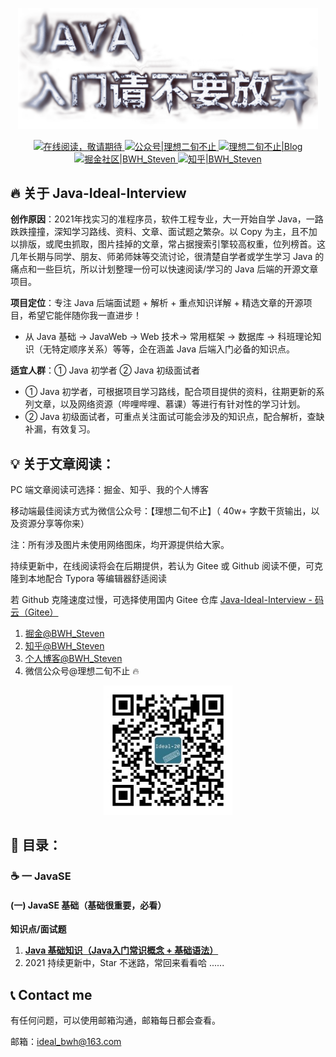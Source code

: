 

<p align="center">
    <a href="#" target="_blank">
        <img src="images/common-001.png" style="zoom:80%">
	</a>
</p>
<p align="center">
    <a href="#">
        <img src="https://img.shields.io/badge/%E5%9C%A8%E7%BA%BF%E9%98%85%E8%AF%BB-read-%2303899b" alt="在线阅读，敬请期待">
    </a>
    <a href="#公众号">
        <img src="https://img.shields.io/badge/%E5%85%AC%E4%BC%97%E5%8F%B7-%E7%90%86%E6%83%B3%E4%BA%8C%E6%97%AC%E4%B8%8D%E6%AD%A2-%2305a6bc" alt="公众号|理想二旬不止">
    </a>
    <a href="https://www.ideal-20.cn">
        <img src="https://img.shields.io/badge/%E4%B8%AA%E4%BA%BA%E5%8D%9A%E5%AE%A2-Blog-%2306b9ce" alt="理想二旬不止|Blog">
    </a>
    <a href="https://juejin.cn/user/1591748568815655">
        <img src="https://img.shields.io/badge/%E6%8E%98%E9%87%91-juejin-%2375ccdf" alt="掘金社区|BWH_Steven">
    </a>
    <a href="https://www.zhihu.com/people/zi-shen-si">
        <img src="https://img.shields.io/badge/%E7%9F%A5%E4%B9%8E-zhihu-%23bce2ef" alt="知乎|BWH_Steven">
    </a>
</p>  

## 🔥️ 关于 Java-Ideal-Interview

**创作原因**：2021年找实习的准程序员，软件工程专业，大一开始自学 Java，一路跌跌撞撞，深知学习路线、资料、文章、面试题之繁杂。以 Copy 为主，且不加以排版，或爬虫抓取，图片挂掉的文章，常占据搜索引擎较高权重，位列榜首。这几年长期与同学、朋友、师弟师妹等交流讨论，很清楚自学者或学生学习 Java 的痛点和一些巨坑，所以计划整理一份可以快速阅读/学习的 Java 后端的开源文章项目。

**项目定位**：专注 Java 后端面试题 + 解析 + 重点知识详解 + 精选文章的开源项目，希望它能伴随你我一直进步！

- 从 Java 基础 -> JavaWeb -> Web 技术-> 常用框架 -> 数据库 -> 科班理论知识（无特定顺序关系）等等，企在涵盖 Java 后端入门必备的知识点。

**适宜人群**：① Java 初学者 ② Java 初级面试者

- ① Java 初学者，可根据项目学习路线，配合项目提供的资料，往期更新的系列文章，以及网络资源（哔哩哔哩、慕课）等进行有针对性的学习计划。
- ② Java 初级面试者，可重点关注面试可能会涉及的知识点，配合解析，查缺补漏，有效复习。

## 💡 关于文章阅读：

PC 端文章阅读可选择：掘金、知乎、我的个人博客

移动端最佳阅读方式为微信公众号：【理想二旬不止】（ 40w+ 字数干货输出，以及资源分享等你来）

注：所有涉及图片未使用网络图床，均开源提供给大家。

持续更新中，在线阅读将会在后期提供，若认为 Gitee 或 Github 阅读不便，可克隆到本地配合 Typora 等编辑器舒适阅读

若 Github 克隆速度过慢，可选择使用国内 Gitee 仓库 [Java-Ideal-Interview - 码云（Gitee） ](https://gitee.com/ideal-20/java-ideal-interview)

1. [掘金@BWH_Steven](https://juejin.cn/user/1591748568815655)
2. [知乎@BWH_Steven](https://www.zhihu.com/people/zi-shen-si)
3. [个人博客@BWH_Steven](https://www.ideal-20.cn)
4. 微信公众号@理想二旬不止 🔥️

<p align="center">
    <img src="images/common-002.jpg" style="zoom:80%">
</p>  

## 📖 目录：

### ☕ 一 JavaSE

#### (一) JavaSE 基础（基础很重要，必看）

**知识点/面试题**

1. **[Java 基础知识（Java入门常识概念 + 基础语法）](docs/java/javase-basis/001-Java基础知识.md)**
2. 2021 持续更新中，Star 不迷路，常回来看看哈 ......

## 📞 Contact me

有任何问题，可以使用邮箱沟通，邮箱每日都会查看。

邮箱：ideal_bwh@163.com



